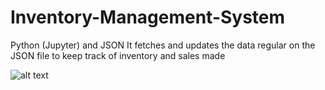 # Inventory-Management-System

Python (Jupyter) and JSON
It fetches and updates the data regular on the JSON file to keep track of inventory and sales made

![alt text](https://github.com/TechSpiritSS/Hacktoberfest2021_awesome-projects/edit/Inventory-System/Amazing%20Python%20Projects_Scripts/Inventory%20Management%20System%20with%20JSON/image.png?raw=true)
